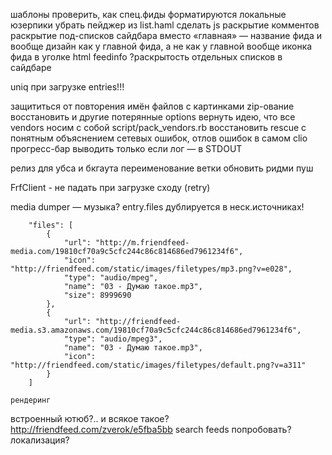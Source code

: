 шаблоны
    проверить, как спец.фиды форматируются
    локальные юзерпики
    убрать пейджер из list.haml
    сделать js
        раскрытие комментов
        раскрытие под-списков сайдбара
    вместо «главная» — название фида
        и вообще дизайн как у главной фида, а не как у главной вообще
        иконка фида в уголке
        html feedinfo
    ?раскрытость отдельных списков в сайдбаре

uniq при загрузке entries!!!

защититься от повторения имён файлов с картинками
zip-ование восстановить и другие потерянные options
вернуть идею, что все vendors носим с собой
    script/pack_vendors.rb
восстановить rescue с понятным объяснением сетевых ошибок, отлов ошибок в самом clio
прогресс-бар выводить только если лог — в STDOUT

релиз для убса и бкгаута
    переименование ветки
    обновить ридми
    пуш

FrfClient - не падать при загрузке сходу (retry)

media dumper — музыка?
    entry.files
    дублируется в неск.источниках!
```
    "files": [
        {
            "url": "http://m.friendfeed-media.com/19810cf70a9c5cfc244c86c814686ed7961234f6",
            "icon": "http://friendfeed.com/static/images/filetypes/mp3.png?v=e028",
            "type": "audio/mpeg",
            "name": "03 - Думаю такое.mp3",
            "size": 8999690
        },
        {
            "url": "http://friendfeed-media.s3.amazonaws.com/19810cf70a9c5cfc244c86c814686ed7961234f6",
            "type": "audio/mpeg3",
            "name": "03 - Думаю такое.mp3",
            "icon": "http://friendfeed.com/static/images/filetypes/default.png?v=a311"
        }
    ]
```
    рендеринг 


встроенный ютюб?.. и всякое такое?
    http://friendfeed.com/zverok/e5fba5bb
search feeds попробовать?
локализация?
